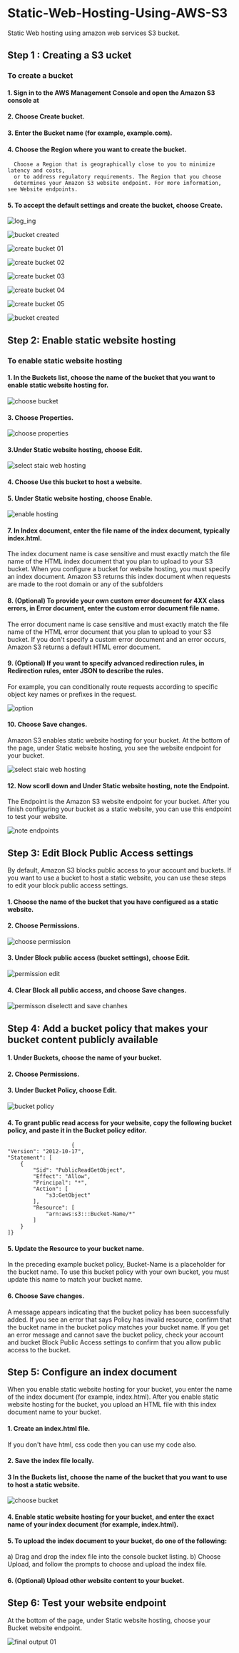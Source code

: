 # Static-Web-Hosting-Using-AWS-S3
Static Web hosting using amazon web services S3 bucket. 

## Step 1 : Creating a S3 ucket

### To create a bucket
#### 1. Sign in to the AWS Management Console and open the Amazon S3 console at
#### 2. Choose Create bucket.
#### 3. Enter the Bucket name (for example, example.com).
#### 4. Choose the Region where you want to create the bucket.
      Choose a Region that is geographically close to you to minimize latency and costs,
      or to address regulatory requirements. The Region that you choose
      determines your Amazon S3 website endpoint. For more information, see Website endpoints.
#### 5. To accept the default settings and create the bucket, choose Create.


![log_ing](https://github.com/KaranNawale02/Static-Web-Hosting-Using-AWS-S3/assets/124289243/ca7c55f7-9f75-4b6e-9ce6-ce81fa515fb6)


![bucket created](https://github.com/KaranNawale02/Static-Web-Hosting-Using-AWS-S3/assets/124289243/2a92cf08-cc9b-48d7-aa5c-85ca64cb494f)


![create bucket 01](https://github.com/KaranNawale02/Static-Web-Hosting-Using-AWS-S3/assets/124289243/dae038bb-cb78-4619-a401-d2eb8d8f8c87)


![create bucket 02](https://github.com/KaranNawale02/Static-Web-Hosting-Using-AWS-S3/assets/124289243/8a9712b4-f808-4182-8104-6c4b76cc8a89)


![create bucket 03](https://github.com/KaranNawale02/Static-Web-Hosting-Using-AWS-S3/assets/124289243/72a5dbdf-2042-4ecd-89ad-0d75b741dae6)


![create bucket 04](https://github.com/KaranNawale02/Static-Web-Hosting-Using-AWS-S3/assets/124289243/1e01e9fe-2911-44a9-8f81-63e456d6161b)


![create bucket 05](https://github.com/KaranNawale02/Static-Web-Hosting-Using-AWS-S3/assets/124289243/86053baf-c5e0-4752-b735-80037cb25330)


![bucket created](https://github.com/KaranNawale02/Static-Web-Hosting-Using-AWS-S3/assets/124289243/e4bc737e-9352-4e31-bbe2-a1573a374609)

## Step 2: Enable static website hosting

### To enable static website hosting
#### 1. In the Buckets list, choose the name of the bucket that you want to enable static website hosting for.

   ![choose bucket](https://github.com/KaranNawale02/Static-Web-Hosting-Using-AWS-S3/assets/124289243/1aead793-132f-4c43-9739-22b3599b5378)
   

#### 3. Choose Properties.

   ![choose properties](https://github.com/KaranNawale02/Static-Web-Hosting-Using-AWS-S3/assets/124289243/bbd31f50-cab9-4176-9c2e-3691af165761)
   

#### 3.Under Static website hosting, choose Edit.

   ![select staic web hosting](https://github.com/KaranNawale02/Static-Web-Hosting-Using-AWS-S3/assets/124289243/88d46aca-2b0d-412f-882d-033a8020ae76)
   

#### 4. Choose Use this bucket to host a website.
#### 5. Under Static website hosting, choose Enable.

![enable hosting](https://github.com/KaranNawale02/Static-Web-Hosting-Using-AWS-S3/assets/124289243/1eeea03c-ca39-4a17-8ab8-9b32e814132e)


#### 7. In Index document, enter the file name of the index document, typically index.html.
   The index document name is case sensitive and must exactly match the file name of the HTML index document that you plan to upload to your S3 bucket. When you configure a bucket for website hosting, you     must specify an index document. Amazon S3 returns this index document when requests are made to the root domain or any of the subfolders
   
#### 8. (Optional) To provide your own custom error document for 4XX class errors, in Error document, enter the custom error document file name.
   The error document name is case sensitive and must exactly match the file name of the HTML error document that you plan to upload to your S3 bucket. If you don't specify a custom error document and an 
   error occurs, Amazon S3 returns a default HTML error document.
   
#### 9. (Optional) If you want to specify advanced redirection rules, in Redirection rules, enter JSON to describe the rules.
   For example, you can conditionally route requests according to specific object key names or prefixes in the request.
   
   ![option](https://github.com/KaranNawale02/Static-Web-Hosting-Using-AWS-S3/assets/124289243/8de93fdb-536c-49b5-b6c5-ff279db7e5ab)
   
   
#### 10. Choose Save changes.
   Amazon S3 enables static website hosting for your bucket. At the bottom of the page, under Static website hosting, you see the website endpoint for your bucket.

   ![select staic web hosting](https://github.com/KaranNawale02/Static-Web-Hosting-Using-AWS-S3/assets/124289243/ec5ba712-a2e2-4882-9619-84e45f69290a)
   

#### 12. Now scorll down and Under Static website hosting, note the Endpoint.
The Endpoint is the Amazon S3 website endpoint for your bucket. After you finish configuring your bucket as a static website, you can use this endpoint to test your website.

![note endpoints](https://github.com/KaranNawale02/Static-Web-Hosting-Using-AWS-S3/assets/124289243/e0ed4a6e-2dfe-42ba-beec-622074309057)


## Step 3: Edit Block Public Access settings
By default, Amazon S3 blocks public access to your account and buckets. If you want to use a bucket to host a static website, you can use these steps to edit your block public access settings.
#### 1. Choose the name of the bucket that you have configured as a static website.
#### 2. Choose Permissions.

![choose permission](https://github.com/KaranNawale02/Static-Web-Hosting-Using-AWS-S3/assets/124289243/580589ef-9287-41ca-9d9e-68b4b170cb7d)

#### 3. Under Block public access (bucket settings), choose Edit.

![permission edit](https://github.com/KaranNawale02/Static-Web-Hosting-Using-AWS-S3/assets/124289243/506ca5f5-1481-4bff-8f7d-9c250904df80)

#### 4. Clear Block all public access, and choose Save changes.

![permisson diselectt and save chanhes](https://github.com/KaranNawale02/Static-Web-Hosting-Using-AWS-S3/assets/124289243/8473170f-3322-4ea0-9b19-704da0a12ec2)


## Step 4: Add a bucket policy that makes your bucket content publicly available
#### 1. Under Buckets, choose the name of your bucket.
#### 2. Choose Permissions.
#### 3. Under Bucket Policy, choose Edit.

![bucket policy](https://github.com/KaranNawale02/Static-Web-Hosting-Using-AWS-S3/assets/124289243/472be58d-13de-4e12-a340-2de8b45d68b6)


#### 4. To grant public read access for your website, copy the following bucket policy, and paste it in the Bucket policy editor.
                        {
    "Version": "2012-10-17",
    "Statement": [
        {
            "Sid": "PublicReadGetObject",
            "Effect": "Allow",
            "Principal": "*",
            "Action": [
                "s3:GetObject"
            ],
            "Resource": [
                "arn:aws:s3:::Bucket-Name/*"
            ]
        }
    ]}


#### 5. Update the Resource to your bucket name.
In the preceding example bucket policy, Bucket-Name is a placeholder for the bucket name. To use this bucket policy with your own bucket, you must update this name to match your bucket name.


#### 6. Choose Save changes.
A message appears indicating that the bucket policy has been successfully added.
If you see an error that says Policy has invalid resource, confirm that the bucket name in the bucket policy matches your bucket name.
If you get an error message and cannot save the bucket policy, check your account and bucket Block Public Access settings to confirm that you allow public access to the bucket.


## Step 5: Configure an index document
When you enable static website hosting for your bucket, you enter the name of the index document (for example, index.html). After you enable static website hosting for the bucket, you upload an HTML file with this index document name to your bucket.

#### 1. Create an index.html file.
If you don't have html, css code then you can use my code also.

#### 2. Save the index file locally.

#### 3 In the Buckets list, choose the name of the bucket that you want to use to host a static website.

![choose bucket](https://github.com/KaranNawale02/Static-Web-Hosting-Using-AWS-S3/assets/124289243/1aead793-132f-4c43-9739-22b3599b5378)

#### 4. Enable static website hosting for your bucket, and enter the exact name of your index document (for example, index.html). 


#### 5. To upload the index document to your bucket, do one of the following:
a) Drag and drop the index file into the console bucket listing.
b) Choose Upload, and follow the prompts to choose and upload the index file.


#### 6. (Optional) Upload other website content to your bucket.

## Step 6: Test your website endpoint
At the bottom of the page, under Static website hosting, choose your Bucket website endpoint.

![final output 01](https://github.com/KaranNawale02/Static-Web-Hosting-Using-AWS-S3/assets/124289243/ca18fea1-3d3b-4855-9a5b-a7170b2710a1)


   

